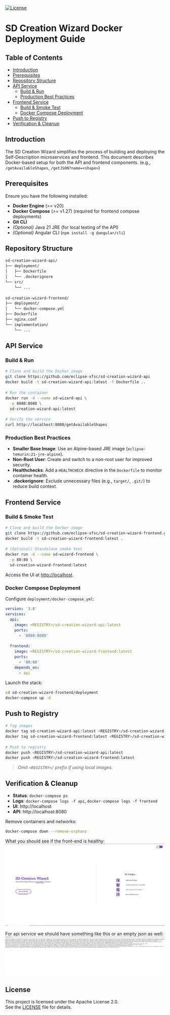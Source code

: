 [![License](https://img.shields.io/badge/License-Apache_2.0-blue.svg)](../LICENSE)

# SD Creation Wizard Docker Deployment Guide

## Table of Contents

- [Introduction](#introduction)
- [Prerequisites](#prerequisites)
- [Repository Structure](#repository-structure)
- [API Service](#api-service)
  - [Build & Run](#build--run)
  - [Production Best Practices](#production-best-practices)
- [Frontend Service](#frontend-service)
  - [Build & Smoke Test](#build--smoke-test)
  - [Docker Compose Deployment](#docker-compose-deployment)
- [Push to Registry](#push-to-registry)
- [Verification & Cleanup](#verification--cleanup)

## Introduction

The SD Creation Wizard simplifies the process of building and deploying the Self-Description microservices and frontend. This document describes Docker-based setup for both the API and frontend components. (e.g., `/getAvailableShapes`, `/getJSON?name=<shape>`)

## Prerequisites

Ensure you have the following installed:

- **Docker Engine** (>= v20)
- **Docker Compose** (>= v1.27) (required for frontend compose deployments)
- **Git CLI**
- *(Optional)* Java 21 JRE (for local testing of the API)
- *(Optional)* Angular CLI (`npm install -g @angular/cli`)

## Repository Structure

```bash
sd-creation-wizard-api/
├── deployment/
│   ├── Dockerfile
│   └── .dockerignore
└── src/
    └── ...

sd-creation-wizard-frontend/
├── deployment/
│   └── docker-compose.yml
├── Dockerfile
├── nginx.conf
└── implementation/
    └── ...
```

## API Service

### Build & Run

```bash
# Clone and build the Docker image
git clone https://github.com/eclipse-xfsc/sd-creation-wizard-api
docker build -t sd-creation-wizard-api:latest -f Dockerfile ..

# Run the container
docker run -d --name sd-wizard-api \
  -p 8080:8080 \
  sd-creation-wizard-api:latest

# Verify the service
curl http://localhost:8080/getAvailableShapes
```

### Production Best Practices

- **Smaller Base Image**: Use an Alpine-based JRE image (`eclipse-temurin:21-jre-alpine`).
- **Non‑Root User**: Create and switch to a non-root user for improved security.
- **Healthchecks**: Add a `HEALTHCHECK` directive in the `Dockerfile` to monitor container health.
- **.dockerignore**: Exclude unnecessary files (e.g., `target/`, `.git/`) to reduce build context.

## Frontend Service

### Build & Smoke Test

```bash
# Clone and build the Docker image
git clone https://github.com/eclipse-xfsc/sd-creation-wizard-frontend.git
docker build -t sd-creation-wizard-frontend:latest .

# (Optional) Standalone smoke test
docker run -d --name sd-wizard-frontend \
  -p 80:80 \
  sd-creation-wizard-frontend:latest
```

Access the UI at [http://localhost](http://localhost).

### Docker Compose Deployment

Configure `deployment/docker-compose.yml`:

```yaml
version: '3.8'
services:
  api:
    image: <REGISTRY>/sd-creation-wizard-api:latest
    ports:
      - '8080:8080'

  frontend:
    image: <REGISTRY>/sd-creation-wizard-frontend:latest
    ports:
      - '80:80'
    depends_on:
      - api
```

Launch the stack:

```bash
cd sd-creation-wizard-frontend/deployment
docker-compose up -d
```

## Push to Registry

```bash
# Tag images
docker tag sd-creation-wizard-api:latest <REGISTRY>/sd-creation-wizard-api:latest
docker tag sd-creation-wizard-frontend:latest <REGISTRY>/sd-creation-wizard-frontend:latest

# Push to registry
docker push <REGISTRY>/sd-creation-wizard-api:latest
docker push <REGISTRY>/sd-creation-wizard-frontend:latest
```

> *Omit `<REGISTRY>/` prefix if using local images.*

## Verification & Cleanup

- **Status**: `docker-compose ps`
- **Logs**: `docker-compose logs -f api`, `docker-compose logs -f frontend`
- **UI**: http://localhost
- **API**: http://localhost:8080

Remove containers and networks:

```bash
docker-compose down --remove-orphans
```

What you should see if the front-end is healthy:
![main front-end](./docImage/photo_2025-06-12_22-15-31.jpg?raw=true)

For api service we should have something like this or an empty json as well:
![api response](./docImage/photo_2025-06-12_22-15-44.jpg?raw=true)


## License

This project is licensed under the Apache License 2.0.  
See the [LICENSE](../LICENSE) file for details.
